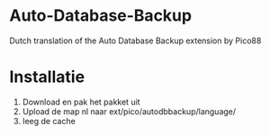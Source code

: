Auto-Database-Backup
===========

Dutch translation of the Auto Database Backup extension by Pico88

Installatie
===========

1. Download en pak het pakket uit
2. Upload de map nl naar ext/pico/autodbbackup/language/
3. leeg de cache
